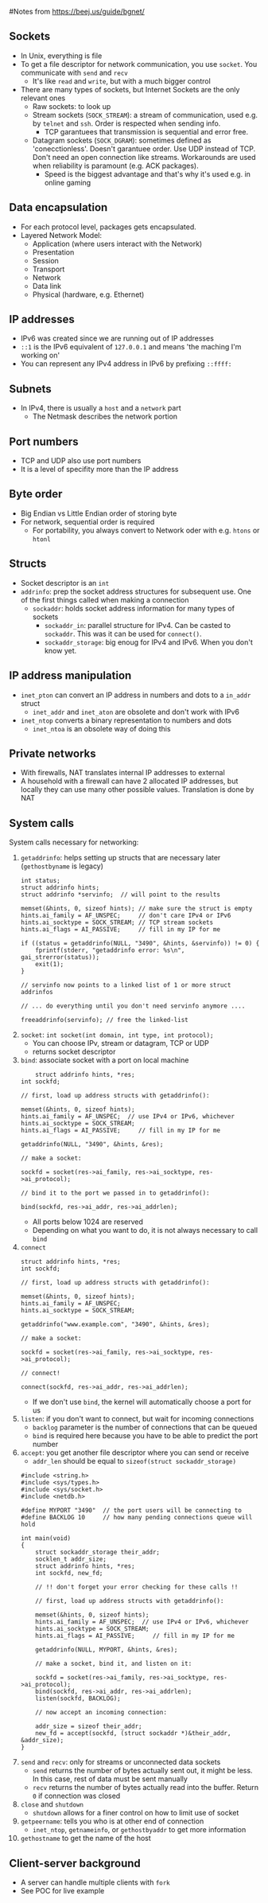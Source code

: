 #Notes from https://beej.us/guide/bgnet/

## Sockets
- In Unix, everything is file
- To get a file descriptor for network communication, you use `socket`. You communicate with `send` and `recv`
    - It's like `read` and `write`, but with a much bigger control
- There are many types of sockets, but Internet Sockets are the only relevant ones
    - Raw sockets: to look up
    - Stream sockets (`SOCK_STREAM`): a stream of communication, used e.g. by `telnet` and `ssh`. Order is respected when sending info.
        - TCP garantuees that transmission is sequential and error free.
    - Datagram sockets (`SOCK_DGRAM`): sometimes defined as 'conecctionless'. Doesn't garantuee order. Use UDP instead of TCP. Don't need an open connection like streams. Workarounds are used when reliability is paramount (e.g. ACK packages).
        - Speed is the biggest advantage and that's why it's used e.g. in online gaming

## Data encapsulation
- For each protocol level, packages gets encapsulated.
- Layered Network Model:
   - Application (where users interact with the Network)
   - Presentation
   - Session
   - Transport
   - Network
   - Data link
   - Physical (hardware, e.g. Ethernet)

## IP addresses
- IPv6 was created since we are running out of IP addresses
- `::1` is the IPv6 equivalent of `127.0.0.1` and means 'the maching I'm working on'
- You can represent any IPv4 address in IPv6 by prefixing `::ffff:`

## Subnets
- In IPv4, there is usually a `host` and a `network` part
    - The Netmask describes the network portion

## Port numbers
- TCP and UDP also use port numbers
- It is a level of specifity more than the IP address

## Byte order
- Big Endian vs Little Endian order of storing byte
- For network, sequential order is required
   - For portability, you always convert to Network oder with e.g. `htons` or `htonl`

## Structs
- Socket descriptor is an `int`
- `addrinfo`: prep the socket address structures for subsequent use. One of the first things called when making a connection
    - `sockaddr`: holds socket address information for many types of sockets
        - `sockaddr_in`: parallel structure for IPv4. Can be casted to `sockaddr`. This was it can be used for `connect()`.
        - `sockaddr_storage`: big enoug for IPv4 and IPv6. When you don't know yet.

## IP address manipulation
- `inet_pton` can convert an IP address in numbers and dots to a `in_addr` struct
    - `inet_addr` and `inet_aton` are obsolete and don't work with IPv6
- `inet_ntop` converts a binary representation to numbers and dots
    - `inet_ntoa` is an obsolete way of doing this

## Private networks
- With firewalls, NAT translates internal IP addresses to external
- A household with a firewall can have 2 allocated IP addresses, but locally they can use many other possible values. Translation is done by NAT

## System calls
System calls necessary for networking:
1. `getaddrinfo`: helps setting up structs that are necessary later (`gethostbyname` is legacy)
    ```
    int status;
    struct addrinfo hints;
    struct addrinfo *servinfo;  // will point to the results

    memset(&hints, 0, sizeof hints); // make sure the struct is empty
    hints.ai_family = AF_UNSPEC;     // don't care IPv4 or IPv6
    hints.ai_socktype = SOCK_STREAM; // TCP stream sockets
    hints.ai_flags = AI_PASSIVE;     // fill in my IP for me

    if ((status = getaddrinfo(NULL, "3490", &hints, &servinfo)) != 0) {
        fprintf(stderr, "getaddrinfo error: %s\n", gai_strerror(status));
        exit(1);
    }

    // servinfo now points to a linked list of 1 or more struct addrinfos

    // ... do everything until you don't need servinfo anymore ....

    freeaddrinfo(servinfo); // free the linked-list
    ```
1. `socket`: `int socket(int domain, int type, int protocol); `
    - You can choose IPv, stream or datagram, TCP or UDP
    - returns socket descriptor
1. `bind`: associate socket with a port on local machine
    ```
        struct addrinfo hints, *res;
    int sockfd;

    // first, load up address structs with getaddrinfo():

    memset(&hints, 0, sizeof hints);
    hints.ai_family = AF_UNSPEC;  // use IPv4 or IPv6, whichever
    hints.ai_socktype = SOCK_STREAM;
    hints.ai_flags = AI_PASSIVE;     // fill in my IP for me

    getaddrinfo(NULL, "3490", &hints, &res);

    // make a socket:

    sockfd = socket(res->ai_family, res->ai_socktype, res->ai_protocol);

    // bind it to the port we passed in to getaddrinfo():

    bind(sockfd, res->ai_addr, res->ai_addrlen);
    ```
    - All ports below 1024 are reserved
    - Depending on what you want to do, it is not always necessary to call `bind`
1. `connect`
    ```
    struct addrinfo hints, *res;
    int sockfd;

    // first, load up address structs with getaddrinfo():

    memset(&hints, 0, sizeof hints);
    hints.ai_family = AF_UNSPEC;
    hints.ai_socktype = SOCK_STREAM;

    getaddrinfo("www.example.com", "3490", &hints, &res);

    // make a socket:

    sockfd = socket(res->ai_family, res->ai_socktype, res->ai_protocol);

    // connect!

    connect(sockfd, res->ai_addr, res->ai_addrlen);
    ```
    - If we don't use `bind`, the kernel will automatically choose a port for us
1. `listen`: if you don't want to connect, but wait for incoming connections
    - `backlog` parameter is the number of connections that can be queued
    - `bind` is required here because you have to be able to predict the port number
1. `accept`: you get another file descriptor where you can send or receive
    - `addr_len` should be equal to `sizeof(struct sockaddr_storage)`
    ```
    #include <string.h>
    #include <sys/types.h>
    #include <sys/socket.h>
    #include <netdb.h>

    #define MYPORT "3490"  // the port users will be connecting to
    #define BACKLOG 10     // how many pending connections queue will hold

    int main(void)
    {
        struct sockaddr_storage their_addr;
        socklen_t addr_size;
        struct addrinfo hints, *res;
        int sockfd, new_fd;

        // !! don't forget your error checking for these calls !!

        // first, load up address structs with getaddrinfo():

        memset(&hints, 0, sizeof hints);
        hints.ai_family = AF_UNSPEC;  // use IPv4 or IPv6, whichever
        hints.ai_socktype = SOCK_STREAM;
        hints.ai_flags = AI_PASSIVE;     // fill in my IP for me

        getaddrinfo(NULL, MYPORT, &hints, &res);

        // make a socket, bind it, and listen on it:

        sockfd = socket(res->ai_family, res->ai_socktype, res->ai_protocol);
        bind(sockfd, res->ai_addr, res->ai_addrlen);
        listen(sockfd, BACKLOG);

        // now accept an incoming connection:

        addr_size = sizeof their_addr;
        new_fd = accept(sockfd, (struct sockaddr *)&their_addr, &addr_size);
    }
    ```
1. `send` and `recv`: only for streams or unconnected data sockets
    - `send` returns the number of bytes actually sent out, it might be less. In this case, rest of data must be sent manually
    - `recv` returns the number of bytes actually read into the buffer. Return `0` if connection was closed
1. `close` and `shutdown`
    - `shutdown` allows for a finer control on how to limit use of socket
1. `getpeername`: tells you who is at other end of connection
    - `inet_ntop`, `getnameinfo`, or `gethostbyaddr` to get more information
1. `gethostname` to get the name of the host

## Client-server background
- A server can handle multiple clients with `fork`
- See POC for live example